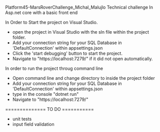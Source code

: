 Platform45-MarsRoverChallenge_Michal_Malujlo
Technical challenge In Asp.net core with a basic front end

In Order to Start the project on Visual Studio.
- open the project in Visual Studio with the sln file within the project folder.
- Add your connection string for your SQL Database in 'DefaultConnection' within appsettings.json 
- Click the 'start debugging' button to start the project.
- Navigate to "https://localhost:7279/" if it did not open automatically.

In order to run the project throug command line
- Open command line and change directory to inside the project folder
- Add your connection string for your SQL Database in 'DefaultConnection' within appsettings.json
- type in the console "dotnet run"
- Navigate to "https://localhost:7279/"


============== TO DO ===========
- unit tests 
- input field validation
